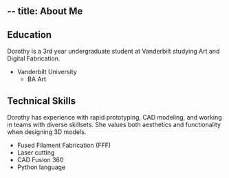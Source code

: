 --
title: About Me
--

## Education

Dorothy is a 3rd year undergraduate student at Vanderbilt studying Art and Digital Fabrication.

* Vanderbilt University
  * BA Art

## Technical Skills

Dorothy has experience with rapid prototyping, CAD modeling, and working in teams with diverse skillsets. She values both aesthetics and functionality when designing 3D models. 

* Fused Filament Fabrication (FFF)
* Laser cutting
* CAD Fusion 360
* Python language


